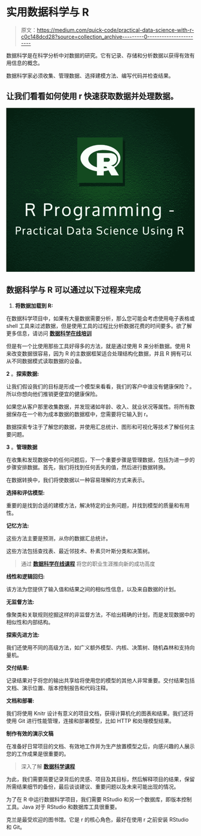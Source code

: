 # 实用数据科学与 R

> 原文：<https://medium.com/quick-code/practical-data-science-with-r-c0c148dcd28?source=collection_archive---------0----------------------->

数据科学是在科学分析中对数据的研究。它有记录、存储和分析数据以获得有效有用信息的概念。

数据科学家必须收集、管理数据、选择建模方法、编写代码并检查结果。

## 让我们看看如何使用 r 快速获取数据并处理数据。

![](img/8083b445055911fb46bafccf771ad412.png)

## 数据科学与 R 可以通过以下过程来完成

1.  **将数据加载到 R:**

在数据科学项目中，如果有大量数据需要分析，那么您可能会考虑使用电子表格或 shell 工具来过滤数据，但是使用工具的过程比分析数据花费的时间要多。欲了解更多信息，请访问 [**数据科学在线培训**](https://onlineitguru.com/data-science-course.html)

但是有一个比使用那些工具好得多的方法，就是通过使用 R 来分析数据。使用 R 来改变数据很容易，因为 R 的主数据框架适合处理结构化数据，并且 R 拥有可以从不同数据模式读取数据的设备。

**2** 。**探索数据:**

让我们假设我们的目标是形成一个模型来看看，我们的客户中谁没有健康保险？。所以你想向他们推销更便宜的健康保险。

如果您从客户那里收集数据，并发现诸如年龄、收入、就业状况等属性。将所有数据保存在一个称为成本数据的数据框中，您需要将它输入到 r。

数据探索专注于了解您的数据，并使用汇总统计、图形和可视化等技术了解任何主要问题。

**3** 。**管理数据**

在收集和发现数据中的任何问题后，下一个重要步骤是管理数据，包括为进一步的步骤安排数据。首先，我们将找到任何丢失的值，然后进行数据转换。

在数据转换中，我们将使数据以一种容易理解的方式来表示。

**选择和评估模型:**

重要的是找到合适的建模方法，解决特定的业务问题，并找到模型的质量和有用性。

**记忆方法:**

这些方法主要是预测，从你的数据汇总统计。

这些方法包括查找表、最近邻技术、朴素贝叶斯分类和决策树。

> 通过 [**数据科学在线课程**](https://onlineitguru.com/data-science-course.html) 将您的职业生涯推向新的成功高度

**线性和逻辑回归:**

该方法为您提供了输入值和结果之间的相似性信息，以及来自数据的计划。

**无监督方法:**

像聚类和关联规则挖掘这样的非监督方法，不给出精确的计划，而是发现数据中的相似性和内部结构。

**探索先进方法:**

我们还使用不同的高级方法，如广义额外模型、内核、决策树、随机森林和支持向量机。

**交付结果:**

记录结果对于将您的输出共享给将使用您的模型的其他人非常重要。交付结果包括文档、演示位置、版本控制报告和代码注释。

**文档和部署:**

我们将使用 Knitr 设计有意义的项目文档，获得计算机化的图表和结果。我们还将使用 Git 进行性能管理，连接和部署模型，比如 HTTP 和处理模型结果。

**制作有效的演示文稿**

在准备好日常项目的文档、有效地工作并为生产放置模型之后，向感兴趣的人展示您的工作成果是很重要的。

> 深入了解 [**数据科学课程**](https://onlineitguru.com/data-science-course.html)

为此，我们需要简要记录背后的灵感、项目及其目标，然后解释项目的结果，保留所需结果细节的备份，最后谈谈建议、重要问题以及未来可能出现的情况。

为了在 R 中运行数据科学项目，我们需要 RStudio 和另一个数据库，即版本控制工具。Java 对于 RStudio 和数据库工具很重要。

克兰是最受欢迎的图书馆。它是 r 的核心角色，最好在使用 r 之前安装 RStudio 和 Git。
